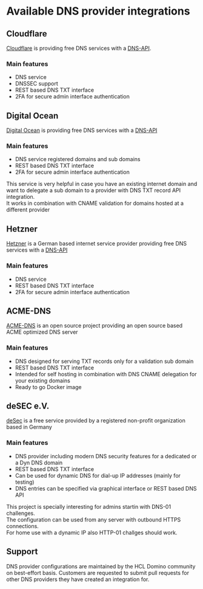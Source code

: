 
# Available DNS provider integrations

## Cloudflare

[Cloudflare](https://www.cloudflare.com) is providing free DNS services with a [DNS-API](https://api.cloudflare.com/).

### Main features

- DNS service
- DNSSEC support
- REST based DNS TXT interface
- 2FA for secure admin interface authentication

## Digital Ocean

[Digital Ocean](https://cloud.digitalocean.com) is providing free DNS services with a [DNS-API](https://developers.digitalocean.com/documentation/v2/)

### Main features

- DNS service registered domains and sub domains
- REST based DNS TXT interface
- 2FA for secure admin interface authentication

This service is very helpful in case you have an existing internet domain and want to delegate a sub domain to a provider with DNS TXT record API integration.  
It works in combination with CNAME validation for domains hosted at a different provider

## Hetzner

[Hetzner](https://www.hetzner.com/) is a German based internet service provider providing free DNS services with a [DNS-API](https://dns.hetzner.com/api-docs/)

### Main features

- DNS service
- REST based DNS TXT interface
- 2FA for secure admin interface authentication

## ACME-DNS

[ACME-DNS](https://github.com/joohoi/acme-dns) is an open source project providing an open source based ACME optimized DNS server

### Main features

- DNS designed for serving TXT records only for a validation sub domain
- REST based DNS TXT interface
- Intended for self hosting in combination with DNS CNAME delegation for your existing domains
- Ready to go Docker image


## deSEC e.V.

[deSec](https://desec.io) is a free service provided by a registered non-profit organization based in Germany

### Main features

- DNS provider including modern DNS security features for a dedicated or a Dyn DNS domain
- REST based DNS TXT interface
- Can be used for dynamic DNS for dial-up IP addresses (mainly for testing)
- DNS entries can be specified via graphical interface or REST based DNS API

This project is specially interesting for admins startin with DNS-01 challenges.  
The configuration can be used from any server with outbound HTTPS connections.  
For home use with a dynamic IP also HTTP-01 challges should work.  


## Support

DNS provider configurations are maintained by the HCL Domino community on best-effort basis.
Customers are requested to submit pull requests for other DNS providers they have created an integration for.
